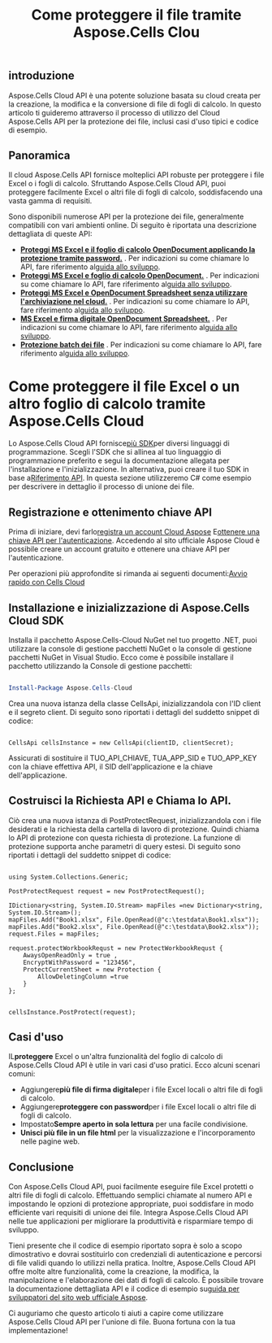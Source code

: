 ﻿---
title: Come proteggere il file tramite Aspose.Cells Clou
type: docs
url: /it/how-to-protect-file
description: Come proteggere il file tramite Aspose.Cells Cloud
weight: 10
---
## introduzione

Aspose.Cells Cloud API è una potente soluzione basata su cloud creata per la creazione, la modifica e la conversione di file di fogli di calcolo. In questo articolo ti guideremo attraverso il processo di utilizzo del Cloud Aspose.Cells API per la protezione dei file, inclusi casi d'uso tipici e codice di esempio.

## Panoramica

Il cloud Aspose.Cells API fornisce molteplici API robuste per proteggere i file Excel o i fogli di calcolo. Sfruttando Aspose.Cells Cloud API, puoi proteggere facilmente Excel o altri file di fogli di calcolo, soddisfacendo una vasta gamma di requisiti.


Sono disponibili numerose API per la protezione dei file, generalmente compatibili con vari ambienti online. Di seguito è riportata una descrizione dettagliata di queste API:

- **[Proteggi MS Excel e il foglio di calcolo OpenDocument applicando la protezione tramite password.](https://reference.aspose.cloud/cells/#/Workbook/PostEncryptWorkbook)** . Per indicazioni su come chiamare lo API, fare riferimento al[guida allo sviluppo](https://docs.aspose.cloud/cells/workbook/encrypt/).
- **[Proteggi MS Excel e foglio di calcolo OpenDocument.](https://reference.aspose.cloud/cells/#/Workbook/PostProtectWorkbook)** . Per indicazioni su come chiamare lo API, fare riferimento al[guida allo sviluppo](https://docs.aspose.cloud/cells/workbook/protect/).
- **[Proteggi MS Excel e OpenDocument Spreadsheet senza utilizzare l'archiviazione nel cloud.](https://reference.aspose.cloud/cells/#/LightCells/PostProtect)** . Per indicazioni su come chiamare lo API, fare riferimento al[guida allo sviluppo](https://docs.aspose.cloud/cells/protect/without-using-storage/).
- **[MS Excel e firma digitale OpenDocument Spreadsheet.](https://reference.aspose.cloud/cells/#/Workbook/PostDigitalSignature)** . Per indicazioni su come chiamare lo API, fare riferimento al[guida allo sviluppo](https://docs.aspose.cloud/cells/workbook/digital-signature/).
- **[Protezione batch dei file](https://reference.aspose.cloud/cells/#/Batch/PostBatchProtect)** . Per indicazioni su come chiamare lo API, fare riferimento al[guida allo sviluppo](https://docs.aspose.cloud/cells/batch/protect/).


# Come proteggere il file Excel o un altro foglio di calcolo tramite Aspose.Cells Cloud

 Lo Aspose.Cells Cloud API fornisce[più SDK](https://github.com/aspose-cells-cloud)per diversi linguaggi di programmazione. Scegli l'SDK che si allinea al tuo linguaggio di programmazione preferito e segui la documentazione allegata per l'installazione e l'inizializzazione. In alternativa, puoi creare il tuo SDK in base a[Riferimento API](https://reference.aspose.cloud/cells/). In questa sezione utilizzeremo C# come esempio per descrivere in dettaglio il processo di unione dei file.


## Registrazione e ottenimento chiave API

 Prima di iniziare, devi farlo[registra un account Cloud Aspose](https://id.containerize.com/signup) E[ottenere una chiave API per l'autenticazione](https://dashboard.aspose.cloud/applications). Accedendo al sito ufficiale Aspose Cloud è possibile creare un account gratuito e ottenere una chiave API per l'autenticazione.

 Per operazioni più approfondite si rimanda ai seguenti documenti:[Avvio rapido con Cells Cloud](https://docs.aspose.cloud/cells/quickstart/)


## Installazione e inizializzazione di Aspose.Cells Cloud SDK

Installa il pacchetto Aspose.Cells-Cloud NuGet nel tuo progetto .NET, puoi utilizzare la console di gestione pacchetti NuGet o la console di gestione pacchetti NuGet in Visual Studio.
Ecco come è possibile installare il pacchetto utilizzando la Console di gestione pacchetti:

```Powershell

Install-Package Aspose.Cells-Cloud

```
Crea una nuova istanza della classe CellsApi, inizializzandola con l'ID client e il segreto client. Di seguito sono riportati i dettagli del suddetto snippet di codice:

```CSharp

CellsApi cellsInstance = new CellsApi(clientID, clientSecret);

```

Assicurati di sostituire il TUO_API_CHIAVE, TUA_APP_SID e TUO_APP_KEY con la chiave effettiva API, il SID dell'applicazione e la chiave dell'applicazione.

## Costruisci la Richiesta API e Chiama lo API.

Ciò crea una nuova istanza di PostProtectRequest, inizializzandola con i file desiderati e la richiesta della cartella di lavoro di protezione. Quindi chiama lo API di protezione con questa richiesta di protezione. La funzione di protezione supporta anche parametri di query estesi. Di seguito sono riportati i dettagli del suddetto snippet di codice:


```CSharp

using System.Collections.Generic;

PostProtectRequest request = new PostProtectRequest();

IDictionary<string, System.IO.Stream> mapFiles =new Dictionary<string, System.IO.Stream>(); 
mapFiles.Add("Book1.xlsx", File.OpenRead(@"c:\testdata\Book1.xlsx"));
mapFiles.Add("Book2.xlsx", File.OpenRead(@"c:\testdata\Book2.xlsx"));
request.Files = mapFiles;

request.protectWorkbookRequst = new ProtectWorkbookRequst {
    AwaysOpenReadOnly = true ,
    EncryptWithPassword = "123456",
    ProtectCurrentSheet = new Protection { 
        AllowDeletingColumn =true
    }
};


cellsInstance.PostProtect(request);

```


## Casi d'uso

 IL**proteggere** Excel o un'altra funzionalità del foglio di calcolo di Aspose.Cells Cloud API è utile in vari casi d'uso pratici. Ecco alcuni scenari comuni:

-  Aggiungere**più file di firma digitale**per i file Excel locali o altri file di fogli di calcolo.
-  Aggiungere**proteggere con password**per i file Excel locali o altri file di fogli di calcolo.
-  Impostato**Sempre aperto in sola lettura** per una facile condivisione.
- **Unisci più file in un file html** per la visualizzazione e l'incorporamento nelle pagine web.

## Conclusione

Con Aspose.Cells Cloud API, puoi facilmente eseguire file Excel protetti o altri file di fogli di calcolo. Effettuando semplici chiamate al numero API e impostando le opzioni di protezione appropriate, puoi soddisfare in modo efficiente vari requisiti di unione dei file. Integra Aspose.Cells Cloud API nelle tue applicazioni per migliorare la produttività e risparmiare tempo di sviluppo.

 Tieni presente che il codice di esempio riportato sopra è solo a scopo dimostrativo e dovrai sostituirlo con credenziali di autenticazione e percorsi di file validi quando lo utilizzi nella pratica. Inoltre, Aspose.Cells Cloud API offre molte altre funzionalità, come la creazione, la modifica, la manipolazione e l'elaborazione dei dati di fogli di calcolo. È possibile trovare la documentazione dettagliata API e il codice di esempio su[guida per sviluppatori del sito web ufficiale Aspose](/developer-guide/).

Ci auguriamo che questo articolo ti aiuti a capire come utilizzare Aspose.Cells Cloud API per l'unione di file. Buona fortuna con la tua implementazione!

